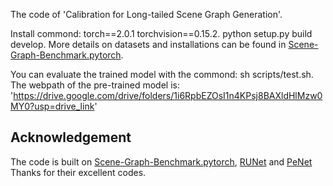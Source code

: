 The code of 'Calibration for Long-tailed Scene Graph Generation'.

Install commond: torch==2.0.1 torchvision==0.15.2. python setup.py build develop. 
More details on datasets and installations can be found in [Scene-Graph-Benchmark.pytorch](https://github.com/KaihuaTang/Scene-Graph-Benchmark.pytorch).

You can evaluate the trained model with the commond: sh scripts/test.sh.
The webpath of the pre-trained model is: 'https://drive.google.com/drive/folders/1i6RpbEZOsI1n4KPsj8BAXldHlMzw0MY0?usp=drive_link'

## Acknowledgement
The code is built on [Scene-Graph-Benchmark.pytorch](https://github.com/KaihuaTang/Scene-Graph-Benchmark.pytorch), [RUNet](https://github.com/siml3/RU-Net) and [PeNet](https://github.com/VL-Group/PENET)
Thanks for their excellent codes.

